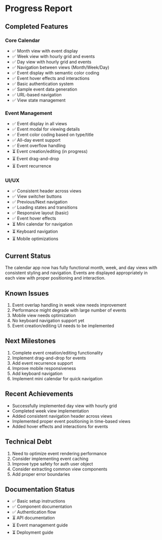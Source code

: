 # Progress Report

## Completed Features

### Core Calendar
- ✅ Month view with event display
- ✅ Week view with hourly grid and events
- ✅ Day view with hourly grid and events
- ✅ Navigation between views (Month/Week/Day)
- ✅ Event display with semantic color coding
- ✅ Event hover effects and interactions
- ✅ Basic authentication system
- ✅ Sample event data generation
- ✅ URL-based navigation
- ✅ View state management

### Event Management
- ✅ Event display in all views
- ✅ Event modal for viewing details
- ✅ Event color coding based on type/title
- ✅ All-day event support
- ✅ Event overflow handling
- ⏳ Event creation/editing (in progress)
- ⏳ Event drag-and-drop
- ⏳ Event recurrence

### UI/UX
- ✅ Consistent header across views
- ✅ View switcher buttons
- ✅ Previous/Next navigation
- ✅ Loading states and transitions
- ✅ Responsive layout (basic)
- ✅ Event hover effects
- ⏳ Mini calendar for navigation
- ⏳ Keyboard navigation
- ⏳ Mobile optimizations

## Current Status
The calendar app now has fully functional month, week, and day views with consistent styling and navigation. Events are displayed appropriately in each view with proper positioning and interaction.

## Known Issues
1. Event overlap handling in week view needs improvement
2. Performance might degrade with large number of events
3. Mobile view needs optimization
4. No keyboard navigation support yet
5. Event creation/editing UI needs to be implemented

## Next Milestones
1. Complete event creation/editing functionality
2. Implement drag-and-drop for events
3. Add event recurrence support
4. Improve mobile responsiveness
5. Add keyboard navigation
6. Implement mini calendar for quick navigation

## Recent Achievements
- Successfully implemented day view with hourly grid
- Completed week view implementation
- Added consistent navigation header across views
- Implemented proper event positioning in time-based views
- Added hover effects and interactions for events

## Technical Debt
1. Need to optimize event rendering performance
2. Consider implementing event caching
3. Improve type safety for auth user object
4. Consider extracting common view components
5. Add proper error boundaries

## Documentation Status
- ✅ Basic setup instructions
- ✅ Component documentation
- ✅ Authentication flow
- ⏳ API documentation
- ⏳ Event management guide
- ⏳ Deployment guide 